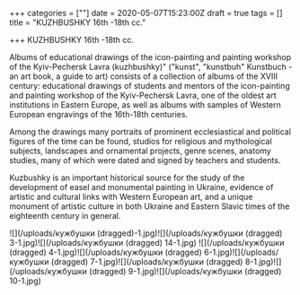 +++
categories = [""]
date = 2020-05-07T15:23:00Z
draft = true
tags = []
title = "KUZHBUSHKY 16th -18th cc."

+++
KUZHBUSHKY 16th -18th cc.

Albums of educational drawings of the icon-painting and painting workshop of the Kyiv-Pechersk Lavra (kuzhbushky)" ("kunst", "kunstbuh" Kunstbuch - an art book, a guide to art) consists of a collection of albums of the XVIII century: educational drawings of students and mentors of the icon-painting and painting workshop of the Kyiv-Pechersk Lavra, one of the oldest art institutions in Eastern Europe, as well as albums with samples of Western European engravings of the 16th-18th centuries.

Among the drawings many portraits of prominent ecclesiastical and political figures of the time can be found, studios for religious and mythological subjects, landscapes and ornamental projects, genre scenes, anatomy studies, many of which were dated and signed by teachers and students.

Kuzbushky is an important historical source for the study of the development of easel and monumental painting in Ukraine, evidence of artistic and cultural links with Western European art, and a unique monument of artistic culture in both Ukraine and Eastern Slavic times of the eighteenth century in general.

  
![](/uploads/кужбушки (dragged)-1.jpg)![](/uploads/кужбушки (dragged) 3-1.jpg)![](/uploads/кужбушки (dragged) 14-1.jpg) ![](/uploads/кужбушки (dragged) 4-1.jpg)![](/uploads/кужбушки (dragged) 6-1.jpg)![](/uploads/кужбушки (dragged) 7-1.jpg)![](/uploads/кужбушки (dragged) 8-1.jpg)![](/uploads/кужбушки (dragged) 9-1.jpg)![](/uploads/кужбушки (dragged) 10-1.jpg)